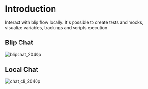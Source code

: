 # Introduction
Interact with blip flow locally. It's possible to create tests and mocks, visualize variables, trackings and scripts execution. 

## Blip Chat
![blipchat_2040p](https://github.com/user-attachments/assets/5ceda8af-1b18-4d54-8da4-6296b9cc3272)

## Local Chat
![chat_cli_2040p](https://github.com/user-attachments/assets/c72a2e61-e404-4483-943a-651b3a1566f5)

